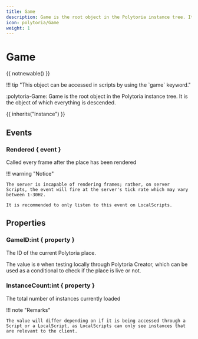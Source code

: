 ```yaml
---
title: Game
description: Game is the root object in the Polytoria instance tree. It is the object of which everything is descended.
icon: polytoria/Game
weight: 1
---
```


# Game

{{ notnewable() }}

<div data-search-exclude markdown>
!!! tip "This object can be accessed in scripts by using the `game` keyword."
</div>

:polytoria-Game: Game is the root object in the Polytoria instance tree. It is the object of which everything is descended.

{{ inherits("Instance") }}

## Events

### Rendered { event }

Called every frame after the place has been rendered

!!! warning "Notice"

    The server is incapable of rendering frames; rather, on server Scripts, the event will fire at the server's tick rate which may vary between 1-30Hz.

    It is recommended to only listen to this event on LocalScripts.

## Properties

### GameID:int { property }

The ID of the current Polytoria place.

The value is `0` when testing locally through Polytoria Creator, which can be used as a conditional to check if the place is live or not.

### InstanceCount:int { property }

The total number of instances currently loaded

!!! note "Remarks"

    The value will differ depending on if it is being accessed through a Script or a LocalScript, as LocalScripts can only see instances that are relevant to the client.
